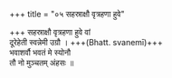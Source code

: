 +++
title = "०५ सहस्राक्षौ वृत्रहणा हुवे"

+++
सहस्राक्षौ वृत्रहणा हुवे वां  
दूरेहेती स्वन्नेमी उग्रौ । +++(Bhatt. svanemī)+++  
भवाशर्वौ भवतं मे स्योनौ  
तौ नो मुञ्चतम् अंहसः ॥